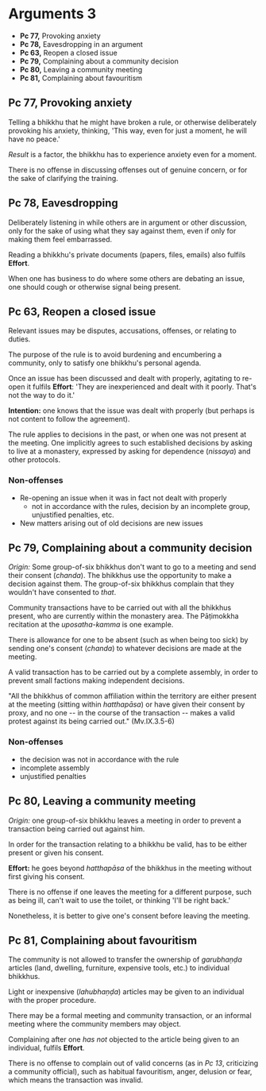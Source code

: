 # Arguments 3

-   **Pc 77,** Provoking anxiety
-   **Pc 78,** Eavesdropping in an argument
-   **Pc 63,** Reopen a closed issue
-   **Pc 79,** Complaining about a community decision
-   **Pc 80,** Leaving a community meeting
-   **Pc 81,** Complaining about favouritism

## Pc 77, Provoking anxiety

Telling a bhikkhu that he might have broken a rule, or otherwise deliberately
provoking his anxiety, thinking, 'This way, even for just a moment, he will have
no peace.'

*Result* is a factor, the bhikkhu has to experience anxiety even for a moment.

There is no offense in discussing offenses out of genuine concern, or for the
sake of clarifying the training.

## Pc 78, Eavesdropping

Deliberately listening in while others are in argument or other discussion, only
for the sake of using what they say against them, even if only for making them
feel embarrassed.

Reading a bhikkhu's private documents (papers, files, emails) also fulfils **Effort**.

When one has business to do where some others are debating an issue, one should
cough or otherwise signal being present.

## Pc 63, Reopen a closed issue

Relevant issues may be disputes, accusations, offenses, or relating to duties.

The purpose of the rule is to avoid burdening and encumbering a community, only
to satisfy one bhikkhu's personal agenda.

Once an issue has been discussed and dealt with properly, agitating to re-open
it fulfils **Effort**: 'They are inexperienced and dealt with it poorly. That's
not the way to do it.'

**Intention:** one knows that the issue was dealt with properly (but perhaps is
not content to follow the agreement).

The rule applies to decisions in the past, or when one was not present at the
meeting. One implicitly agrees to such established decisions by asking to live
at a monastery, expressed by asking for dependence (*nissaya*) and other protocols.

### Non-offenses

- Re-opening an issue when it was in fact not dealt with properly
  - not in accordance with the rules, decision by an incomplete group,
    unjustified penalties, etc.
- New matters arising out of old decisions are new issues

## Pc 79, Complaining about a community decision

*Origin:* Some group-of-six bhikkhus don't want to go to a meeting and send
their consent (*chanda*). The bhikkhus use the opportunity to make a decision
against them. The group-of-six bhikkhus complain that they wouldn't have
consented to *that*.

Community transactions have to be carried out with all the bhikkhus present, who
are currently within the monastery area. The Pāṭimokkha recitation at the
*uposatha-kamma* is one example.

There is allowance for one to be absent (such as when being too sick) by sending
one's consent (*chanda*) to whatever decisions are made at the meeting.

A valid transaction has to be carried out by a complete assembly, in order to
prevent small factions making independent decisions.

"All the bhikkhus of common affiliation within the territory are either present
at the meeting (sitting within *hatthapāsa*) or have given their consent by
proxy, and no one -- in the course of the transaction -- makes a valid protest
against its being carried out." (Mv.IX.3.5-6)

### Non-offenses

- the decision was not in accordance with the rule
- incomplete assembly
- unjustified penalties

## Pc 80, Leaving a community meeting

*Origin:* one group-of-six bhikkhu leaves a meeting in order to prevent a
transaction being carried out against him.

In order for the transaction relating to a bhikkhu be valid, has to be either
present or given his consent.

**Effort:** he goes beyond *hatthapāsa* of the bhikkhus in the meeting without
first giving his consent.

There is no offense if one leaves the meeting for a different purpose, such as
being ill, can't wait to use the toilet, or thinking 'I'll be right back.'

Nonetheless, it is better to give one's consent before leaving the meeting.

## Pc 81, Complaining about favouritism

The community is not allowed to transfer the ownership of *garubhaṇḍa* articles
(land, dwelling, furniture, expensive tools, etc.) to individual bhikkhus.

Light or inexpensive (*lahubhaṇḍa*) articles may be given to an individual with
the proper procedure.

There may be a formal meeting and community transaction, or an informal meeting
where the community members may object.

Complaining after one *has not* objected to the article being given to an
individual, fulfils **Effort**.

There is no offense to complain out of valid concerns (as in *Pc 13*,
criticizing a community official), such as habitual favouritism, anger, delusion
or fear, which means the transaction was invalid.

